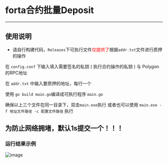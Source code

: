 # forta合约批量Deposit

----

## 使用说明

- 请自行构建代码，```Releases```下可执行文件<font color="#ff0000">仅提供了</font>根据``addr.txt``文件进行质押的操作


在 ```config.conf``` 下输入填入需要签名的私钥 ( 执行合约操作的私钥 ) 与 Polygon的RPC地址

在 ```addr.txt``` 中输入要质押的地址，每行一个

使用 ```go build main.go```编译成可执行程序 ```main.go```

确保以上三个文件在同一目录下，双击```main.exe```执行
或者也可以使用  ```main.exe -f 地址文件路径 -c 配置文件路径``` 执行

## 为防止网络拥堵，默认1s提交一个！！！
### 运行结果示例
![image](https://user-images.githubusercontent.com/95566315/187038613-acf89e68-e974-4b06-84aa-3bb4ab4494fb.png)
